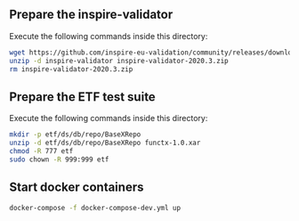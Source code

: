 ## Prepare the inspire-validator

Execute the following commands inside this directory:

```bash
wget https://github.com/inspire-eu-validation/community/releases/download/v2020.3/inspire-validator-2020.3.zip
unzip -d inspire-validator inspire-validator-2020.3.zip
rm inspire-validator-2020.3.zip
```

## Prepare the ETF test suite

Execute the following commands inside this directory:

```bash
mkdir -p etf/ds/db/repo/BaseXRepo
unzip -d etf/ds/db/repo/BaseXRepo functx-1.0.xar
chmod -R 777 etf
sudo chown -R 999:999 etf
```

## Start docker containers

```bash
docker-compose -f docker-compose-dev.yml up
```